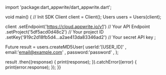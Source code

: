 import 'package:dart_appwrite/dart_appwrite.dart';

void main() { // Init SDK
  Client client = Client();
  Users users = Users(client);

  client
    .setEndpoint('https://cloud.appwrite.io/v1') // Your API Endpoint
    .setProject('5df5acd0d48c2') // Your project ID
    .setKey('919c2d18fb5d4...a2ae413da83346ad2') // Your secret API key
  ;

  Future result = users.createMD5User(
    userId:'[USER_ID]' ,
    email:'email@example.com' ,
    password:'password' ,
  );

  result
    .then((response) {
      print(response);
    }).catchError((error) {
      print(error.response);
  });
}}
